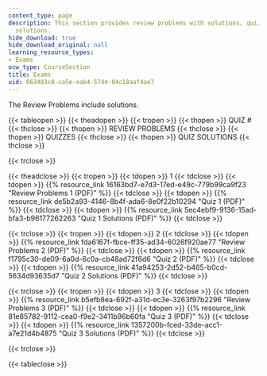 ```yaml
---
content_type: page
description: This section provides review problems with solutions, quizzes, and quiz
  solutions.
hide_download: true
hide_download_original: null
learning_resource_types:
- Exams
ocw_type: CourseSection
title: Exams
uid: 063483c8-ca5e-eab4-5744-84c18aaf4ae7
---
```


The Review Problems include solutions.

{{< tableopen >}}
{{< theadopen >}}
{{< tropen >}}
{{< thopen >}}
QUIZ #
{{< thclose >}}
{{< thopen >}}
REVIEW PROBLEMS
{{< thclose >}}
{{< thopen >}}
QUIZZES
{{< thclose >}}
{{< thopen >}}
QUIZ SOLUTIONS
{{< thclose >}}

{{< trclose >}}

{{< theadclose >}}
{{< tropen >}}
{{< tdopen >}}
1
{{< tdclose >}}
{{< tdopen >}}
{{% resource_link 16163bd7-e7d3-17ed-e49c-779b99ca9f23 "Review Problems 1 (PDF)" %}}
{{< tdclose >}}
{{< tdopen >}}
{{% resource_link de5b2a93-4146-8b4f-ada6-8e0f22b10294 "Quiz 1 (PDF)" %}}
{{< tdclose >}}
{{< tdopen >}}
{{% resource_link 5ec4ebf9-9136-15ad-bfa3-b96177262263 "Quiz 1 Solutions (PDF)" %}}
{{< tdclose >}}

{{< trclose >}}
{{< tropen >}}
{{< tdopen >}}
2
{{< tdclose >}}
{{< tdopen >}}
{{% resource_link fda6167f-fbce-ff35-ad34-6026f920ae77 "Review Problems 2 (PDF)" %}}
{{< tdclose >}}
{{< tdopen >}}
{{% resource_link f1795c30-de09-6a0d-6c0a-cb48ad72f6d6 "Quiz 2 (PDF)" %}}
{{< tdclose >}}
{{< tdopen >}}
{{% resource_link 41a94253-2d52-b465-b0cd-5634d93635d7 "Quiz 2 Solutions (PDF)" %}}
{{< tdclose >}}

{{< trclose >}}
{{< tropen >}}
{{< tdopen >}}
3
{{< tdclose >}}
{{< tdopen >}}
{{% resource_link b5efb8ea-692f-a31d-ec3e-3263f97b2296 "Review Problems 3 (PDF)" %}}
{{< tdclose >}}
{{< tdopen >}}
{{% resource_link 81e85782-9112-cea0-f9e2-3411b96b60fa "Quiz 3 (PDF)" %}}
{{< tdclose >}}
{{< tdopen >}}
{{% resource_link 1357200b-fced-33de-acc1-a7e21d4b4875 "Quiz 3 Solutions (PDF)" %}}
{{< tdclose >}}

{{< trclose >}}

{{< tableclose >}}